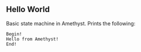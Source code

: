 ## Hello World

Basic state machine in Amethyst. Prints the following:

```
Begin!
Hello from Amethyst!
End!
```
